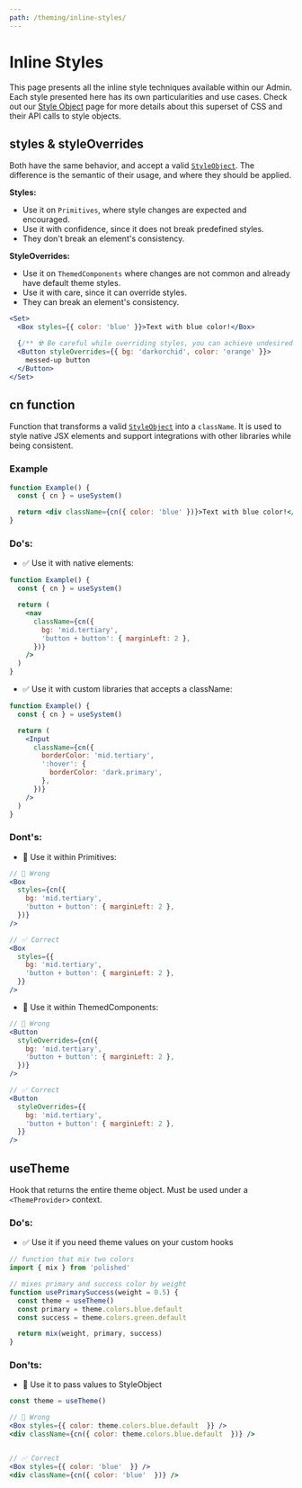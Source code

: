 ```yaml
---
path: /theming/inline-styles/
---
```


# Inline Styles

This page presents all the inline style techniques available within our Admin. Each style presented here has its own particularities and use cases. Check out our [Style Object](/theming/style-object/) page for more details about this superset of CSS and their API calls to style objects.

## styles & styleOverrides

Both have the same behavior, and accept a valid [`StyleObject`](/theming/style-object/). The difference is the semantic of their usage, and where they should be applied.

**Styles:**

- Use it on `Primitives`, where style changes are expected and encouraged.
- Use it with confidence, since it does not break predefined styles.
- They don't break an element's consistency.

**StyleOverrides:**

- Use it on `ThemedComponents` where changes are not common and already have default theme styles.
- Use it with care, since it can override styles.
- They can break an element's consistency.

```jsx
<Set>
  <Box styles={{ color: 'blue' }}>Text with blue color!</Box>

  {/** ☢️ Be careful while overriding styles, you can achieve undesired results */}
  <Button styleOverrides={{ bg: 'darkorchid', color: 'orange' }}>
    messed-up button
  </Button>
</Set>
```

## cn function

Function that transforms a valid [`StyleObject`](/theming/style-object/) into a `className`. It is used to style native JSX elements and support integrations with other libraries while being consistent.

### Example

```jsx
function Example() {
  const { cn } = useSystem()

  return <div className={cn({ color: 'blue' })}>Text with blue color!</div>
}
```

### Do's:

- ✅ Use it with native elements:

```jsx isStatic
function Example() {
  const { cn } = useSystem()

  return (
    <nav
      className={cn({
        bg: 'mid.tertiary',
        'button + button': { marginLeft: 2 },
      })}
    />
  )
}
```

- ✅ Use it with custom libraries that accepts a className:

```jsx isStatic
function Example() {
  const { cn } = useSystem()

  return (
    <Input
      className={cn({
        borderColor: 'mid.tertiary',
        ':hover': {
          borderColor: 'dark.primary',
        },
      })}
    />
  )
}
```

### Dont's:

- 🚫 Use it within Primitives:

```jsx isStatic
// 🚫 Wrong
<Box
  styles={cn({
    bg: 'mid.tertiary',
    'button + button': { marginLeft: 2 },
  })}
/>

// ✅ Correct
<Box
  styles={{
    bg: 'mid.tertiary',
    'button + button': { marginLeft: 2 },
  }}
/>
```

- 🚫 Use it within ThemedComponents:

```jsx isStatic
// 🚫 Wrong
<Button
  styleOverrides={cn({
    bg: 'mid.tertiary',
    'button + button': { marginLeft: 2 },
  })}
/>

// ✅ Correct
<Button
  styleOverrides={{
    bg: 'mid.tertiary',
    'button + button': { marginLeft: 2 },
  }}
/>
```

## useTheme

Hook that returns the entire theme object. Must be used under a `<ThemeProvider>` context.

### Do's:

- ✅ Use it if you need theme values on your custom hooks

```jsx isStatic
// function that mix two colors
import { mix } from 'polished'

// mixes primary and success color by weight
function usePrimarySuccess(weight = 0.5) {
  const theme = useTheme()
  const primary = theme.colors.blue.default
  const success = theme.colors.green.default

  return mix(weight, primary, success)
}
```

### Don'ts:

- 🚫 Use it to pass values to StyleObject

```jsx isStatic
const theme = useTheme()

// 🚫 Wrong
<Box styles={{ color: theme.colors.blue.default  }} />
<div className={cn({ color: theme.colors.blue.default  })} />


// ✅ Correct
<Box styles={{ color: 'blue'  }} />
<div className={cn({ color: 'blue'  })} />
```
